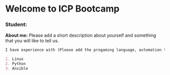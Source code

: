 # Welcome to ICP Bootcamp

### Student: <Name> <Surname>

**About me:** Please add a short description about yourself and something that you will like to tell us.

```markdown
I have experience with (Please add the progaming language, automation tools, Linux, etc).

1. Linux
2. Python
3. Ansible
```
